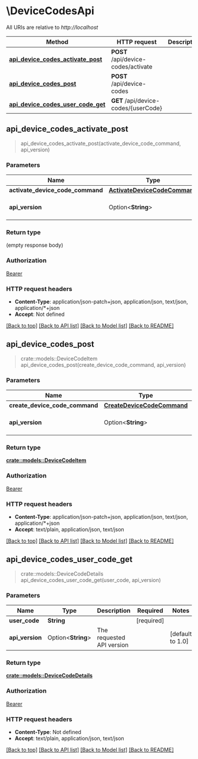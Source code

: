 # \DeviceCodesApi

All URIs are relative to *http://localhost*

Method | HTTP request | Description
------------- | ------------- | -------------
[**api_device_codes_activate_post**](DeviceCodesApi.md#api_device_codes_activate_post) | **POST** /api/device-codes/activate | 
[**api_device_codes_post**](DeviceCodesApi.md#api_device_codes_post) | **POST** /api/device-codes | 
[**api_device_codes_user_code_get**](DeviceCodesApi.md#api_device_codes_user_code_get) | **GET** /api/device-codes/{userCode} | 



## api_device_codes_activate_post

> api_device_codes_activate_post(activate_device_code_command, api_version)


### Parameters


Name | Type | Description  | Required | Notes
------------- | ------------- | ------------- | ------------- | -------------
**activate_device_code_command** | [**ActivateDeviceCodeCommand**](ActivateDeviceCodeCommand.md) |  | [required] |
**api_version** | Option<**String**> | The requested API version |  |[default to 1.0]

### Return type

 (empty response body)

### Authorization

[Bearer](../README.md#Bearer)

### HTTP request headers

- **Content-Type**: application/json-patch+json, application/json, text/json, application/*+json
- **Accept**: Not defined

[[Back to top]](#) [[Back to API list]](../README.md#documentation-for-api-endpoints) [[Back to Model list]](../README.md#documentation-for-models) [[Back to README]](../README.md)


## api_device_codes_post

> crate::models::DeviceCodeItem api_device_codes_post(create_device_code_command, api_version)


### Parameters


Name | Type | Description  | Required | Notes
------------- | ------------- | ------------- | ------------- | -------------
**create_device_code_command** | [**CreateDeviceCodeCommand**](CreateDeviceCodeCommand.md) |  | [required] |
**api_version** | Option<**String**> | The requested API version |  |[default to 1.0]

### Return type

[**crate::models::DeviceCodeItem**](DeviceCodeItem.md)

### Authorization

[Bearer](../README.md#Bearer)

### HTTP request headers

- **Content-Type**: application/json-patch+json, application/json, text/json, application/*+json
- **Accept**: text/plain, application/json, text/json

[[Back to top]](#) [[Back to API list]](../README.md#documentation-for-api-endpoints) [[Back to Model list]](../README.md#documentation-for-models) [[Back to README]](../README.md)


## api_device_codes_user_code_get

> crate::models::DeviceCodeDetails api_device_codes_user_code_get(user_code, api_version)


### Parameters


Name | Type | Description  | Required | Notes
------------- | ------------- | ------------- | ------------- | -------------
**user_code** | **String** |  | [required] |
**api_version** | Option<**String**> | The requested API version |  |[default to 1.0]

### Return type

[**crate::models::DeviceCodeDetails**](DeviceCodeDetails.md)

### Authorization

[Bearer](../README.md#Bearer)

### HTTP request headers

- **Content-Type**: Not defined
- **Accept**: text/plain, application/json, text/json

[[Back to top]](#) [[Back to API list]](../README.md#documentation-for-api-endpoints) [[Back to Model list]](../README.md#documentation-for-models) [[Back to README]](../README.md)

